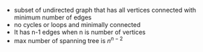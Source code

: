 - subset of undirected graph that has all vertices connected with minimum number of edges
- no cycles or loops and minimally connected
- It has n-1 edges when n is number of vertices
- max number of spanning tree is 
	  $n^{n-2}$  